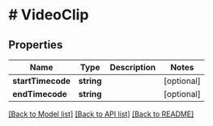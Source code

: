 # # VideoClip

## Properties

Name | Type | Description | Notes
------------ | ------------- | ------------- | -------------
**startTimecode** | **string** |  | [optional]
**endTimecode** | **string** |  | [optional]

[[Back to Model list]](../../README.md#models) [[Back to API list]](../../README.md#endpoints) [[Back to README]](../../README.md)
